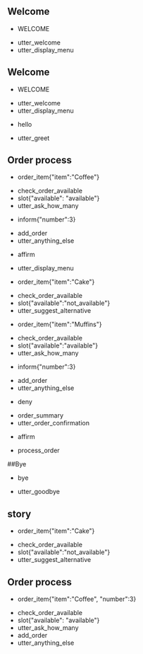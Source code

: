 ## Welcome
* WELCOME
- utter_welcome
- utter_display_menu

## Welcome
* WELCOME
- utter_welcome
- utter_display_menu
* hello
- utter_greet

## Order process
* order_item{"item":"Coffee"}
- check_order_available
- slot{"available": "available"}
- utter_ask_how_many
* inform{"number":3}
- add_order
- utter_anything_else
* affirm
- utter_display_menu
* order_item{"item":"Cake"}
- check_order_available
- slot{"available":"not_available"}
- utter_suggest_alternative
* order_item{"item":"Muffins"}
- check_order_available
- slot{"available":"available"}
- utter_ask_how_many
* inform{"number":3}
- add_order
- utter_anything_else
* deny
- order_summary
- utter_order_confirmation
* affirm
- process_order

##Bye
* bye
- utter_goodbye

## story
* order_item{"item":"Cake"}
- check_order_available
- slot{"available":"not_available"}
- utter_suggest_alternative

##
## Order process
* order_item{"item":"Coffee", "number":3}
- check_order_available
- slot{"available": "available"}
- utter_ask_how_many
- add_order
- utter_anything_else